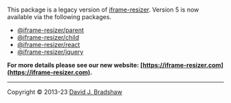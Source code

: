 [<img src="https://iframe-resizer.com/logo-full.svg" alt="" title="" style="margin-bottom: -20px">](https://iframe-resizer.com)

This package is a legacy version of [iframe-resizer](https://iframe-resizer.com). Version 5 is now available via the following packages.

 * [@iframe-resizer/parent](https://www.npmjs.com/package/@iframe-resizer/parent)
 * [@iframe-resizer/child](https://www.npmjs.com/package/@iframe-resizer/child)
 * [@iframe-resizer/react](https://www.npmjs.com/package/@iframe-resizer/react)
 * [@iframe-resizer/jquery](https://www.npmjs.com/package/@iframe-resizer/jquery)

**For more details please see our new website: [https://iframe-resizer.com](https://iframe-resizer.com).**

---
Copyright &copy; 2013-23 [David J. Bradshaw](https://github.com/davidjbradshaw) 
